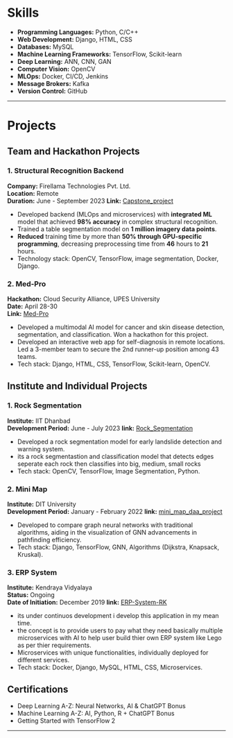 # Skills

- **Programming Languages:** Python, C/C++
- **Web Development:** Django, HTML, CSS
- **Databases:** MySQL
- **Machine Learning Frameworks:** TensorFlow, Scikit-learn
- **Deep Learning:** ANN, CNN, GAN
- **Computer Vision:** OpenCV
- **MLOps:** Docker, CI/CD, Jenkins
- **Message Brokers:** Kafka
- **Version Control:** GitHub

---
# Projects

## Team and Hackathon Projects

### 1. Structural Recognition Backend
**Company:** Firellama Technologies Pvt. Ltd.  
**Location:** Remote  
**Duration:** June - September 2023
**Link:** [Capstone_project](https://github.com/RajKrishna2123/capstone_project)
- Developed backend (MLOps and microservices) with **integrated ML** model that achieved **98% accuracy** in complex structural recognition.
- Trained a table segmentation model on **1 million imagery data points**.
- **Reduced** training time by more than **50% through GPU-specific programming**, decreasing preprocessing time from **46** hours to **21** hours.
- Technology stack: OpenCV, TensorFlow, image segmentation, Docker, Django.

### 2. Med-Pro
**Hackathon:** Cloud Security Alliance, UPES University  
**Date:** April 28-30  
**Link:** [Med-Pro](https://github.com/RajKrishna2123/Med-Pro)  
- Developed a multimodal AI model for cancer and skin disease detection, segmentation, and classification. Won a hackathon for this project.
- Developed an interactive web app for self-diagnosis in remote locations. Led a 3-member team to secure the 2nd runner-up position among 43 teams.  
- Tech stack: Django, HTML, CSS, TensorFlow, Scikit-learn, OpenCV.

## Institute and Individual Projects

### 1. Rock Segmentation
**Institute:** IIT Dhanbad  
**Development Period:** June - July 2023
**link:** [Rock_Segmentation](https://github.com/RajKrishna2123/Rock_Segmentation) 
- Developed a rock segmentation model for early landslide detection and warning system.
- its a rock segmentastion and classification model that detects edges seperate each rock then classifies into big, medium, small rocks    
- Tech stack: OpenCV, TensorFlow, Image Segmentation, Python.

### 2. Mini Map
**Institute:** DIT University  
**Development Period:** January - February 2022
**link:** [mini_map_daa_project](https://github.com/RajKrishna2123/mini_map_daa_project)
- Developed to compare graph neural networks with traditional algorithms, aiding in the visualization of GNN advancements in pathfinding efficiency.
- Tech stack: Django, TensorFlow, GNN, Algorithms (Dijkstra, Knapsack, Kruskal).

### 3. ERP System
**Institute:** Kendraya Vidyalaya  
**Status:** Ongoing  
**Date of Initiation:** December 2019
**link:** [ERP-System-RK](https://github.com/RajKrishna2123/ERP-System-RK)
- its under continuos development i develop this application in my mean time. 
- the concept is to provide users to pay what they need basically multiple microservices with AI to help user build thier own ERP system like Lego as per thier requirements.
- Microservices with unique functionalities, individually deployed for different services.  
- Tech stack: Docker, Django, MySQL, HTML, CSS, Microservices.

## Certifications
- Deep Learning A-Z: Neural Networks, AI & ChatGPT Bonus
- Machine Learning A-Z: AI, Python, R + ChatGPT Bonus
- Getting Started with TensorFlow 2

---

